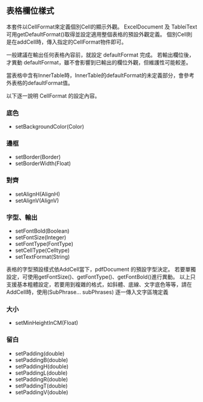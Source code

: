 ## 表格欄位樣式


本套件以CellFormat來定義個別Cell的顯示外觀。
ExcelDocument 及 TableiText 可用getDefaultFormat\(\)取得並設定適用整個表格的預設外觀定義。
個別Cell則是在addCell時，傳入指定的CellFormat物件即可。


一般建議在輸出任何表格內容前，就設定 defaultFormat 完成。
若輸出欄位後，才異動 defaultFormat，雖不會影響到已輸出的欄位外觀，但維護性可能較差。

  
當表格中含有InnerTable時，InnerTable的defaultFormat的未定義部分，會參考外表格的defaultFormat值。  

以下逐一說明 CellFormat 的設定內容。

### 底色

* setBackgroundColor(Color)

### 邊框

* setBorder(Border)
* setBorderWidth(Float)

### 對齊

* setAlignH(AlignH)
* setAlignV(AlignV)

### 字型、輸出

* setFontBold(Boolean)
* setFontSize(Integer)
* setFontType(FontType)
* setCellType(Celltype)
* setTextFormat(String)

表格的字型預設樣式依AddCell當下，pdfDocument 的預設字型決定。
若要單獨設定，可使用getFontSize()、getFontType()、getFontBold()進行異動。
以上只支援基本粗體設定，若要用到複雜的格式，如斜體、底線、文字底色等等，請在AddCell時，使用(SubPhrase... subPhrases) 逐一傳入文字區塊定義

### 大小

* setMinHeightInCM(Float)

### 留白

* setPadding(double)
* setPaddingB(double)
* setPaddingH(double)
* setPaddingL(double)
* setPaddingR(double)
* setPaddingT(double)
* setPaddingV(double)



